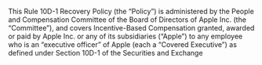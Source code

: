 This  Rule  10D-1  Recovery  Policy  (the  “Policy”)  is  administered  by  the  People  and
Compensation Committee of the Board of Directors of Apple Inc. (the “Committee”), and
covers Incentive-Based Compensation granted, awarded or paid by Apple Inc. or any of
its subsidiaries (“Apple”) to any employee who is an “executive officer” of Apple (each a
“Covered  Executive”)  as  defined  under  Section  10D-1  of  the  Securities  and  Exchange